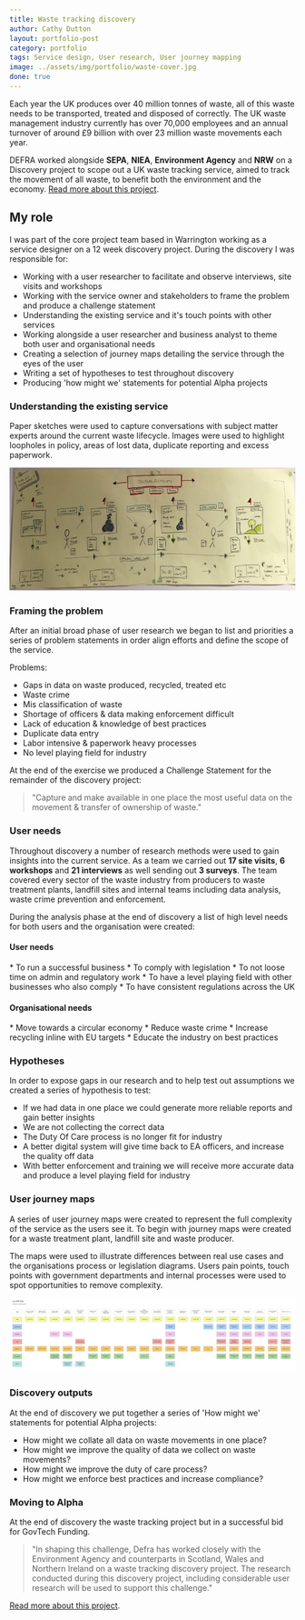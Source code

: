 ```yaml
---
title: Waste tracking discovery
author: Cathy Dutton
layout: portfolio-post
category: portfolio
tags: Service design, User research, User journey mapping
image: ../assets/img/portfolio/waste-cover.jpg
done: true
---
```


<p class="highlight-quote">
 Each year the UK produces over 40 million tonnes of waste, all of this waste needs to be transported, treated and disposed of correctly. The UK waste management industry currently has over 70,000 employees and an annual turnover of around £9 billion with over 23 million waste movements each year.
</p>

DEFRA worked alongside <strong>SEPA</strong>, <strong>NIEA</strong>, <strong>Environment Agency</strong> and <strong>NRW</strong> on a Discovery project to scope out a UK waste tracking service, aimed to track the movement of all waste, to benefit both the environment and the economy. <a href="https://defradigital.blog.gov.uk/2018/01/15/a-new-discovery-for-tracking-waste/" title="Waste discovery project">Read more about this project</a>.

<h2 class="heading">My role</h2>
I was part of the core project team based in Warrington working as a service designer on a 12 week discovery project. During the discovery I was responsible for:

 * Working with a user researcher to facilitate and observe interviews, site visits and workshops
 * Working with the service owner and stakeholders to frame the problem and produce a challenge statement
 * Understanding the existing service and it's touch points with other services
 * Working alongside a user researcher and business analyst to theme both user and organisational needs
 * Creating a selection of journey maps detailing the service through the eyes of the user
 * Writing a set of hypotheses to test throughout discovery
 * Producing 'how might we' statements for potential Alpha projects

<h3 class="heading">Understanding the existing service</h3>

Paper sketches were used to capture conversations with subject matter experts around the current waste lifecycle. Images were used to highlight loopholes in policy, areas of lost data, duplicate reporting and excess paperwork.

<section class="portfolio-images">
<div class="portfolio-piece-wrapper-full">
    <div class="portfolio-piece">
        <img src="../assets/img/portfolio/waste-tracking/service-sketch.jpg" class="portfolio-piece__img"  alt="Waste tracking existing service sketch">
    </div>
</div>
</section>


<h3 class="heading">Framing the problem</h3>

After an initial broad phase of user research we began to list and priorities a series of problem statements in order align efforts and define the scope of the service.

Problems:

 * Gaps in data on waste produced, recycled, treated etc
 * Waste crime
 * Mis classification of waste
 * Shortage of officers &amp; data making enforcement difficult
 * Lack of education &amp; knowledge of best practices
 * Duplicate data entry
 * Labor intensive &amp; paperwork heavy processes
 * No level playing field for industry

<!-- <section class="portfolio-images">
 <div class="portfolio-piece-wrapper">
    <div class="portfolio-piece">
        <img src="../assets/img/portfolio/waste-tracking/problem-statements.jpg" class="portfolio-piece__img"  alt="Waste industry problem statements">
    </div>
</div>
</section>  -->

At the end of the exercise we produced a Challenge Statement for the remainder of the discovery project:

 <blockquote>
 "Capture and make available in one place the most useful data on the movement &amp; transfer of ownership of waste."
</blockquote> 


<h3 class="heading">User needs</h3> 

Throughout discovery a number of research methods were used to gain insights into the current service. As a team we carried out <strong>17 site visits</strong>, <strong>6 workshops</strong> and <strong>21 interviews</strong> as well sending out <strong>3 surveys</strong>. The team covered every sector of the waste industry from producers to waste treatment plants, landfill sites and internal teams including data analysis, waste crime prevention and enforcement.

<!-- <section class="portfolio-images">
 <div class="portfolio-piece-wrapper">
    <div class="portfolio-piece">
        <img src="../assets/img/portfolio/waste-tracking/user-needs.jpg" class="portfolio-piece__img"  alt="User and organisartional needs">
    </div>
</div>
</section>  -->

During the analysis phase at the end of discovery a list of high level needs for both users and the organisation were created:

<h4 class="heading">User needs</h4>
* To run a successful business
* To comply with legislation
* To not loose time on admin and regulatory work
* To have a level playing field with other businesses who also comply
* To have consistent regulations across the UK

<h4 class="heading">Organisational needs</h4>
* Move towards a circular economy
* Reduce waste crime
* Increase recycling inline with EU targets
* Educate the industry on best practices


<h3 class="heading">Hypotheses</h3>  

In order to expose gaps in our research and to help test out assumptions we created a series of hypothesis to test:

* If we had data in one place we could generate more reliable reports and gain better insights
* We are not collecting the correct data
* The Duty Of Care process is no longer fit for industry
* A better digital system will give time back to EA officers, and increase the quality off data 
* With better enforcement and training we will receive more accurate data and produce a level playing field for industry


 <h3 class="heading">User journey maps</h3>

A series of user journey maps were created to represent the full complexity of the service as the users see it. To begin with journey maps were created for a waste treatment plant, landfill site and waste producer.

The maps were used to illustrate differences between real use cases and the organisations process or legislation diagrams. Users pain points, touch points with government departments and internal processes were used to spot opportunities to remove complexity.

<section class="portfolio-images">
    <div class="portfolio-piece-wrapper-full">
        <div class="portfolio-piece">
            <img src="../assets/img/portfolio/waste-tracking/journey-map.jpg" class="portfolio-piece__img"  alt="Landfil user journey map">
        </div>
    </div>
</section>


<h3 class="heading">Discovery outputs</h3>  

At the end of discovery we put together a series of 'How might we' statements for potential Alpha projects:

* How might we collate all data on waste movements in one place?
* How might we improve the quality of data we collect on waste movements?
* How might we improve the duty of care process?
* How might we enforce best practices and increase compliance?


<h3 class="heading">Moving to Alpha</h3>

At the end of discovery the waste tracking project but in a successful bid for GovTech Funding. 
<blockquote> 
"In shaping this challenge, Defra has worked closely with the Environment Agency and counterparts in Scotland, Wales and Northern Ireland on a waste tracking discovery project. The research conducted during this discovery project, including considerable user research will be used to support this challenge." 
</blockquote> 
<a href="https://ciwm-journal.co.uk/waste-tracking-announced-in-first-round-of-govtech-fund-challenges/" title="Waste tracking GovTech fund">Read more about this project</a>.



<!--  
<section class="portfolio-images">
    <blockquote>
        <p>Cathy Joined DEFRA as an Interaction Designer but is currently demonstrating all the skills and capabilities of a Service Designer.  Cathy is able to think strategically and understands the context she is working in. Cathy is showing great resilience and supporting the Service Owner through discovery. </p>

        <p>Cathy is very much leading the service design aspect of the waste tracking discovery, and now she has finally received the tools, I think we will see some great output coming from Cathy.</p>

        <p>Cathy is very user centered, creative and is a great advocate for agile and digital ways of working.  Cathy is great at taking ideas and running with them.</p>
    </blockquote> 
    <p class="quote-name">Feedback on service design role</p> 
</section> -->
